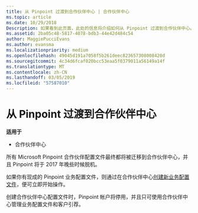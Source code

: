 ```yaml
---
title: 从 Pinpoint 过渡到合作伙伴中心 | 合作伙伴中心
ms.topic: article
ms.date: 10/29/2018
Description: 如果看到此页面，此处的信息将介绍如何从 Pinpoint 过渡到合作伙伴中心。
ms.assetid: 2ba05c48-5817-4078-bdb3-44e42d484c54
author: MaggiePucciEvans
ms.author: evansma
ms.localizationpriority: medium
ms.openlocfilehash: 49045d191a7058f5b261deec823657308008420d
ms.sourcegitcommit: 4c34d6fcaf020bcc53eaa5f0379011a56149a14f
ms.translationtype: MT
ms.contentlocale: zh-CN
ms.lasthandoff: 03/05/2019
ms.locfileid: "57587010"
---
```

# <a name="transition-from-pinpoint-to-partner-center"></a>从 Pinpoint 过渡到合作伙伴中心

**适用于**

-  合作伙伴中心

所有 Microsoft Pinpoint 合作伙伴配置文件最终都将被迁移到合作伙伴中心，并且 Pinpoint 将于 2017 年晚些时候脱机。 

如果你有现成的 Pinpoint 业务配置文件，则通过在合作伙伴中心[创建新业务配置文件](create-a-marketing-profile.md)，便可立即开始操作。

创建合作伙伴中心配置文件时，Pinpoint 帐户将停用，并且只可使用合作伙伴中心管理业务配置文件和客户引荐。